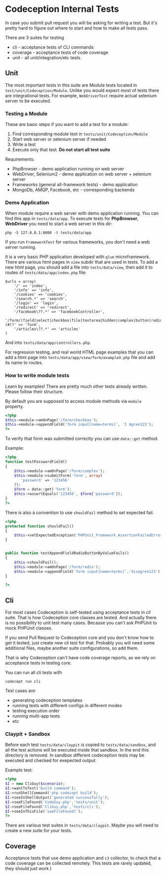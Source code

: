 # Codeception Internal Tests

In case you submit pull request you will be asking for writing a test.
But it's pretty hard to figure out where to start and how to make all tests pass.

There are 3 suites for testing

* cli - acceptance tests of CLI commands
* coverage - acceptance tests of code coverage
* unit - all unit/integration/etc tests.

## Unit

The most important tests in this suite are Module tests located in `test/unit/Codeception/Module`. Unlike you would expect most of tests there are integrational tests. For example, `WebDriverTest` require actual selenium server to be executed.

### Testing a Module

These are basic steps if you want to add a test for a module:

1. Find corresponding module test in `tests/unit/Codeception/Module`
2. Start web server or selenium server if needed
3. Write a test
4. Execute only that test. **Do not start all test suite**

Requirements:

* PhpBrowser - demo application running on web server
* WebDriver, Selenium2 - demo application on web server + selenium server
* Frameworks (general all-framework tests) - demo application
* MongoDb, AMQP, Facebook, etc - corresponding backends

### Demo Application

When module require a web server with demo application running. You can find this app in `tests/data/app`. To execute tests for **PhpBrowser**, **WebDriver** you need to start a web server in this dir:

```
php -S 127.0.0.1:8000 -t tests/data/app
```

If you run `FrameworkTest` for various frameworks, you don't need a web server running.

It is a very basic PHP application developed with `glue` microframework. There are various html pages in `view` subdir that are used in tests. To add a new html page, you should add a file into `tests/data/view`, then add it to routes of `tests/data/app/index.php` file:

```
$urls = array(
    '/' => 'index',
    '/info' => 'info',
    '/cookies' => 'cookies',
    '/search.*' => 'search',
    '/login' => 'login',
    '/redirect' => 'redirect',
    '/facebook\??.*' => 'facebookController',
    '/form/(field|select|checkbox|file|textarea|hidden|complex|button|radio|select_multiple|empty|popup|example1)(#)?' => 'form',
    '/articles\??.*' => 'articles'
)
```

And into `tests/data/app/controllers.php`.

For regression testing, and real world HTML page examples that you can add a html page into `tests/data/app/view/form/exampleX.php` file and add its name to routes. 

### How to write module tests

Learn by examples! There are pretty much other tests already written. Please follow their structure. 

By default you are supposed to access module methods via `module` property. 

```php
<?php
$this->module->amOnPage('/form/checkbox');
$this->module->appendField('form input[name=terms]', 'I Agree123');
?>
```

To verify that form was submitted correctly you can use `data::get` method.

Example:

```php
<?php
function testPasswordField()
{
    $this->module->amOnPage('/form/complex');
    $this->module->submitForm('form', array(
       'password' => '123456'
    ));
    $form = data::get('form');
    $this->assertEquals('123456', $form['password']);
}
?>
```

There is also a convention to use `shouldFail` method to set expected fail.

```php
<?php
protected function shouldFail()
{
    $this->setExpectedException('PHPUnit_Framework_AssertionFailedError');
}


public function testAppendFieldRadioButtonByValueFails()
{
    $this->shouldFail();
    $this->module->amOnPage('/form/radio');
    $this->module->appendField('form input[name=terms]','disagree123');
}

?>
```

## Cli

For most cases Codeception is self-tested using acceptance tests in *cli* suite. That is how Codeception core classes are tested. And actually there is no possibility to unit test many cases. Because you can't ask PHPUnit to mock PHPUnit classes.

If you send Pull Request to Codeception core and you don't know how to get it tested, just create new cli test for that. Probably you will need some additional files, maybe another suite configurations, so add them. 

That is why Codeception can't have code coverage reports, as we rely on acceptance tests in testing core.

You can run all cli tests with

```
codecept run cli
```

Test cases are:

* generating codeception templates
* running tests with different configs in different modes
* testing execution order
* running multi-app tests
* etc

### Claypit + Sandbox 

Before each test `tests/data/claypit` is copied to `tests/data/sandbox`, and all the test actions will be executed inside that sandbox. In the end this directory is removed. In sandbox different codeception tests may be executed and checked for exepected output.

Example test:

```php
<?php
$I = new CliGuy($scenario);
$I->wantToTest('build command');
$I->runShellCommand('php codecept build');
$I->seeInShellOutput('generated successfully');
$I->seeFileFound('CodeGuy.php','tests/unit');
$I->seeFileFound('CliGuy.php','tests/cli');
$I->seeInThisFile('seeFileFound(');
?>
```

There are various test suites in `tests/data/claypit`. Maybe you will need to create a new suite for your tests.

## Coverage

Acceptance tests that use demo application and `c3` collector, to check that a code coverage can be collected remotely. This tests are rarely updated, they should just work )
